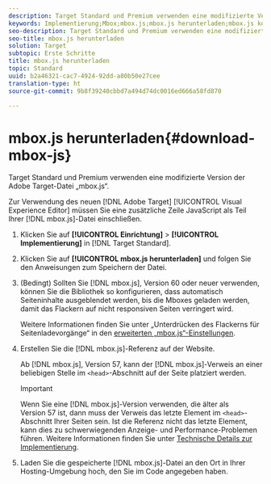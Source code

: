 ```yaml
---
description: Target Standard und Premium verwenden eine modifizierte Version der Adobe Target-Datei „mbox.js“.
keywords: Implementierung;Mbox;mbox.js;mbox.js herunterladen;mbox.js konfigurieren
seo-description: Target Standard und Premium verwenden eine modifizierte Version der Adobe Target-Datei „mbox.js“.
seo-title: mbox.js herunterladen
solution: Target
subtopic: Erste Schritte
title: mbox.js herunterladen
topic: Standard
uuid: b2a46321-cac7-4924-92dd-a80b50e27cee
translation-type: ht
source-git-commit: 9b8f39240cbbd7a494d74dc0016ed666a58fd870

---
```



# mbox.js herunterladen{#download-mbox-js}

Target Standard und Premium verwenden eine modifizierte Version der Adobe Target-Datei „mbox.js“.

Zur Verwendung des neuen [!DNL Adobe Target] [!UICONTROL  Visual Experience Editor] müssen Sie eine zusätzliche Zeile JavaScript als Teil Ihrer [!DNL mbox.js]-Datei einschließen.

1. Klicken Sie auf **[!UICONTROL Einrichtung]** &gt; **[!UICONTROL Implementierung]** in [!DNL Target Standard].
1. Klicken Sie auf **[!UICONTROL mbox.js herunterladen]** und folgen Sie den Anweisungen zum Speichern der Datei.
1. (Bedingt) Sollten Sie [!DNL mbox.js], Version 60 oder neuer verwenden, können Sie die Bibliothek so konfigurieren, dass automatisch Seiteninhalte ausgeblendet werden, bis die Mboxes geladen werden, damit das Flackern auf nicht responsiven Seiten verringert wird.

   Weitere Informationen finden Sie unter „Unterdrücken des Flackerns für Seitenladevorgänge“ in den [erweiterten „mbox.js“-Einstellungen](../../../c-implementing-target/c-implementing-target-for-client-side-web/t-mbox-download/advanced-mboxjs-settings.md#reference_A9C8DAC6DF7743EDBCF1D71F8F20843C).

1. Erstellen Sie die [!DNL mbox.js]-Referenz auf der Website.

   Ab [!DNL mbox.js], Version 57, kann der [!DNL mbox.js]-Verweis an einer beliebigen Stelle im `<head>`-Abschnitt auf der Seite platziert werden.

   >[!IMPORTANT]
   >
   >Wenn Sie eine [!DNL mbox.js]-Version verwenden, die älter als Version 57 ist, dann muss der Verweis das letzte Element im `<head>`-Abschnitt Ihrer Seiten sein. Ist die Referenz nicht das letzte Element, kann dies zu schwerwiegenden Anzeige- und Performance-Problemen führen. Weitere Informationen finden Sie unter [Technische Details zur Implementierung](https://marketing.adobe.com/resources/help/de_DE/target/ov/c_mbox_technical.html).

1. Laden Sie die gespeicherte [!DNL mbox.js]-Datei an den Ort in Ihrer Hosting-Umgebung hoch, den Sie im Code angegeben haben.

